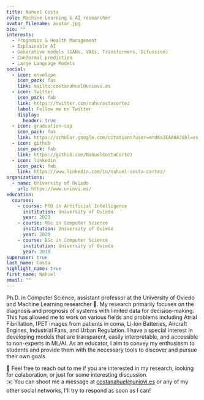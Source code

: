 ```yaml
---
title: Nahuel Costa
role: Machine Learning & AI researcher
avatar_filename: avatar.jpg
bio: ""
interests:
  - Prognosis & Health Management
  - Explainable AI
  - Generative models (GANs, VAEs, Transformers, Difussion)
  - Conformal prediction
  - Large Language Models
social:
  - icon: envelope
    icon_pack: fas
    link: mailto:costanahuel@uniovi.es
  - icon: twitter
    icon_pack: fab
    link: https://twitter.com/nahucostacortez
    label: Follow me on Twitter
    display:
      header: true
  - icon: graduation-cap
    icon_pack: fas
    link: https://scholar.google.com/citations?user=mrdKa3EAAAAJ&hl=es
  - icon: github
    icon_pack: fab
    link: https://github.com/NahuelCostaCortez
  - icon: linkedin
    icon_pack: fab
    link: https://www.linkedin.com/in/nahuel-costa-cortez/
organizations:
  - name: University of Oviedo
    url: https://www.uniovi.es/
education:
  courses:
    - course: PhD in Artificial Intelligence
      institution: University of Oviedo
      year: 2023
    - course: MSc in Computer Science
      institution: University of Oviedo
      year: 2020
    - course: BSc in Computer Science
      institution: University of Oviedo
      year: 2018
superuser: true
last_name: Costa
highlight_name: true
first_name: Nahuel
email: ""
---
```

Ph.D. in Computer Science, assistant professor at the University of Oviedo and Machine Learning researcher 🤖. My research primarily focuses on the diagnosis and prognosis of systems with limited data for decision-making. This has allowed me to work on various fields and problems including Atrial Fibrillation, fPET images from patients in coma, Li-ion Batteries, Aircraft Engines, Industrial Fans, and Urban Regulation. I have a special interest in developing models that are transparent, easily interpretable, and accessible to non-experts in ML/AI. As an educator, I aim to convey my enthusiasm to students and provide them with the necessary tools to discover and pursue their own goals.
 
💬  Feel free to reach out to me if you are interested in my research, looking for colaboration, or just for some interesting discussion.<br>
✉️  You can shoot me a message at costanahuel@uniovi.es or any of my other social networks, I'll try to respond as soon as I can!
